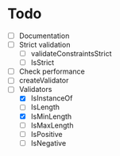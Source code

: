 # Todo

- [ ] Documentation
- [ ] Strict validation
  - [ ] validateConstraintsStrict
  - [ ] IsStrict
- [ ] Check performance
- [ ] createValidator
- [ ] Validators
  - [x] IsInstanceOf
  - [ ] IsLength
  - [x] IsMinLength
  - [ ] IsMaxLength
  - [ ] IsPositive
  - [ ] IsNegative
